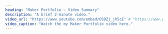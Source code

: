 ```yaml
---
heading: "Maker Portfolio – Video Summary"
description: "A brief 2-minute video."
video_url: "https://www.youtube.com/embed/OSDZj_jh5cE" # "https://www.youtube.com/embed/EXAMPLE"  # or a local file path if you prefer
video_caption: "Watch the my Maker Portfolio video here."
---
```

